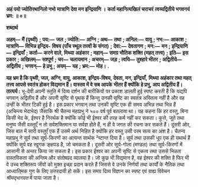 **अहं पयो ज्योतिरथानिलो नभो** **मात्राणि देवा मन इन्द्रियाणि ।** **कर्ता महानित्यखिलं चराचरं** **त्वय्यद्वितीये भगवनयं भ्रम: ॥ ०॥** 

**शब्दार्थ** 

**अहम्—** **मैं (पृथ्वी)** **; पय:—** **जल** **; ज्योति:—** **अग्नि** **; अथ—** **तथा** **; अनिल:—** **वायु** **; नभ:—** **आकाश** **; मात्राणि—** **विभिन्न इन्द्रिय-** **विषय (पाँच स्थूल तत्त्वों के संगत)** **; देवा:—** **देवतागण** **; मन:—** **मन** **; इन्द्रियाणि—** **इन्द्रियाँ** **; कर्ता—** **करने वाले, मिथ्या** **अहंकार** **; महान्—** **समग्र भौतिक शक्ति (महत् तत्त्व)** **; इति—** **इस प्रकार** **; अखिलम्—** **सश्पूर्ण** **; चर—** **चलायमान** **; अचरम्—** **जड़** **; त्वयि—** **तुश्हारे भीतर** **; अद्वितीये—** **अद्वितीय** **; भगवन्—** **हे प्रभु** **; अयम्—** **यह** **; भ्रम:—** **मोह।** **.** 

**यह भ्रम है कि पृथ्वी, जल, अग्नि, वायु, आकाश, इन्द्रिय-विषय, देवता, मन, इन्द्रियाँ,** **मिथ्या अहंकार तथा महत् तत्त्व आपसे स्वतंत्र होकर विद्यमान हैं। वास्तव में वे सब आपके** **भीतर हैं क्योंकि हे प्रभु, आप अद्वितीय हैं।** **तात्पर्य :** भू-देवी अपनी स्तुति में दिव्य दर्शन की बारीकियों पर प्रकाश डालती हुई स्पष्ट करती हैं कि यद्यपि भगवान् अद्वितीय हैं और अपनी सृष्टि से पृथक् हैं किन्तु उनकी सृष्टि का स्वतंत्र अस्तित्व नहीं है और वह उन्हीं के भीतर टिकी हुई है। इस प्रकार भगवान् तथा उनकी सृष्टि एक ही समय अभिन्न तथा भिन्न हैं (अचिन्त्य भेदाभेद) जैसाकि श्री चैतन्य महाप्रभु ने ५०० वर्ष पूर्व बतलाया था। यह कहना कि हर वस्तु, बिना किसी भेद के, ईश्वर है निरर्थक है क्योंकि कोई भी ईश्वर की तरह कर्म नहीं कर सकता। कुत्ते, जूते तथा मनुष्य जैसी वस्तुएँ न तो सर्वशक्तिमान या सर्वज्ञ होते हैं, न ही वे जगत की रचना कर सकते हैं। दूसरी ओर, जिस बात में सारी वस्तुएँ एक हैं उसमें अर्थ निहित है क्योंकि हर वस्तु उसी परम सत्य का अंश है। चैतन्य महाप्रभु ने सूर्य तथा सूर्य-किरणों का अत्यन्त सार्थक ²ष्टान्त दिया है। सूर्य तथा उसकी धूप एक ही यथार्थ हैं क्योंकि सूर्य वह स्वॢगक ङ्क्षपड है, जो चमकता है। दूसरी ओर सूर्य-गोला (मण्डल) तथा सूर्य-किरणों में आसानी से अन्तर किया जा सकता है। इस प्रकार ईश्वर का अपनी सृष्टि से एकत्व तथा उससे भिन्नता वास्तविकता की अन्तिम और संतोषप्रद व्यालया है। जो कुछ भी विद्यमान है, वह ईश्वर की शक्ति है फिर भी वे उच्च शक्तिरूप जीवों को मुक्त इच्छा प्रदान करते हैं जिससे वे उनके निर्णयों तथा कार्यों के नैतिक तथा आध्याति्मक गुण के लिए उत्तरदायी हो सकें। इस समग्र दिव्य विज्ञान का स्पष्ट एवं ग्राह्य विवेचन *श्रीमद्भागवत* में पाया जाता है।  